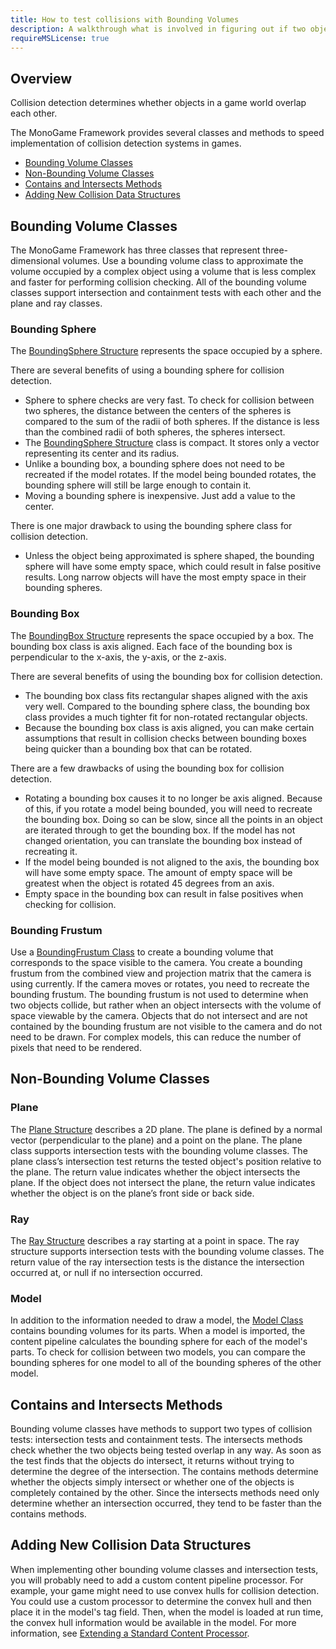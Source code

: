 ```yaml
---
title: How to test collisions with Bounding Volumes
description: A walkthrough what is involved in figuring out if two objects collide for MonoGame!
requireMSLicense: true
---
```


## Overview

Collision detection determines whether objects in a game world overlap each other.

The MonoGame Framework provides several classes and methods to speed implementation of collision detection systems in games.

* [Bounding Volume Classes](#bounding-volume-classes)
* [Non-Bounding Volume Classes](#non-bounding-volume-classes)
* [Contains and Intersects Methods](#contains-and-intersects-methods)
* [Adding New Collision Data Structures](#adding-new-collision-data-structures)

## Bounding Volume Classes

The MonoGame Framework has three classes that represent three-dimensional volumes. Use a bounding volume class to approximate the volume occupied by a complex object using a volume that is less complex and faster for performing collision checking. All of the bounding volume classes support intersection and containment tests with each other and the plane and ray classes.

### Bounding Sphere

The [BoundingSphere Structure](xref:Microsoft.Xna.Framework.BoundingSphere) represents the space occupied by a sphere.

There are several benefits of using a bounding sphere for collision detection.

* Sphere to sphere checks are very fast. To check for collision between two spheres, the distance between the centers of the spheres is compared to the sum of the radii of both spheres. If the distance is less than the combined radii of both spheres, the spheres intersect.
* The [BoundingSphere Structure](xref:Microsoft.Xna.Framework.BoundingSphere) class is compact. It stores only a vector representing its center and its radius.
* Unlike a bounding box, a bounding sphere does not need to be recreated if the model rotates. If the model being bounded rotates, the bounding sphere will still be large enough to contain it.
* Moving a bounding sphere is inexpensive. Just add a value to the center.

There is one major drawback to using the bounding sphere class for collision detection.

* Unless the object being approximated is sphere shaped, the bounding sphere will have some empty space, which could result in false positive results. Long narrow objects will have the most empty space in their bounding spheres.

### Bounding Box

The [BoundingBox Structure](xref:Microsoft.Xna.Framework.BoundingBox) represents the space occupied by a box. The bounding box class is axis aligned. Each face of the bounding box is perpendicular to the x-axis, the y-axis, or the z-axis.

There are several benefits of using the bounding box for collision detection.

* The bounding box class fits rectangular shapes aligned with the axis very well. Compared to the bounding sphere class, the bounding box class provides a much tighter fit for non-rotated rectangular objects.
* Because the bounding box class is axis aligned, you can make certain assumptions that result in collision checks between bounding boxes being quicker than a bounding box that can be rotated.

There are a few drawbacks of using the bounding box for collision detection.

* Rotating a bounding box causes it to no longer be axis aligned. Because of this, if you rotate a model being bounded, you will need to recreate the bounding box. Doing so can be slow, since all the points in an object are iterated through to get the bounding box. If the model has not changed orientation, you can translate the bounding box instead of recreating it.
* If the model being bounded is not aligned to the axis, the bounding box will have some empty space. The amount of empty space will be greatest when the object is rotated 45 degrees from an axis.
* Empty space in the bounding box can result in false positives when checking for collision.

### Bounding Frustum

Use a [BoundingFrustum Class](xref:Microsoft.Xna.Framework.BoundingFrustum) to create a bounding volume that corresponds to the space visible to the camera. You create a bounding frustum from the combined view and projection matrix that the camera is using currently. If the camera moves or rotates, you need to recreate the bounding frustum. The bounding frustum is not used to determine when two objects collide, but rather when an object intersects with the volume of space viewable by the camera. Objects that do not intersect and are not contained by the bounding frustum are not visible to the camera and do not need to be drawn. For complex models, this can reduce the number of pixels that need to be rendered.

## Non-Bounding Volume Classes

### Plane

The [Plane Structure](xref:Microsoft.Xna.Framework.Plane) describes a 2D plane. The plane is defined by a normal vector (perpendicular to the plane) and a point on the plane. The plane class supports intersection tests with the bounding volume classes. The plane class’s intersection test returns the tested object's position relative to the plane. The return value indicates whether the object intersects the plane. If the object does not intersect the plane, the return value indicates whether the object is on the plane’s front side or back side.

### Ray

The [Ray Structure](xref:Microsoft.Xna.Framework.Ray) describes a ray starting at a point in space. The ray structure supports intersection tests with the bounding volume classes. The return value of the ray intersection tests is the distance the intersection occurred at, or null if no intersection occurred.

### Model

In addition to the information needed to draw a model, the [Model Class](xref:Microsoft.Xna.Framework.Graphics.Model) contains bounding volumes for its parts. When a model is imported, the content pipeline calculates the bounding sphere for each of the model's parts. To check for collision between two models, you can compare the bounding spheres for one model to all of the bounding spheres of the other model.

## Contains and Intersects Methods

Bounding volume classes have methods to support two types of collision tests: intersection tests and containment tests. The intersects methods check whether the two objects being tested overlap in any way. As soon as the test finds that the objects do intersect, it returns without trying to determine the degree of the intersection. The contains methods determine whether the objects simply intersect or whether one of the objects is completely contained by the other. Since the intersects methods need only determine whether an intersection occurred, they tend to be faster than the contains methods.

## Adding New Collision Data Structures

When implementing other bounding volume classes and intersection tests, you will probably need to add a custom content pipeline processor. For example, your game might need to use convex hulls for collision detection. You could use a custom processor to determine the convex hull and then place it in the model's tag field. Then, when the model is loaded at run time, the convex hull information would be available in the model. For more information, see [Extending a Standard Content Processor](Content_Pipeline/HowTo_Extend_Processor.md).
